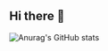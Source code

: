 ## Hi there 👋

![Anurag's GitHub stats](https://github-readme-stats.vercel.app/api?username=ABCChocolate&show_icons=true&theme=radical)

